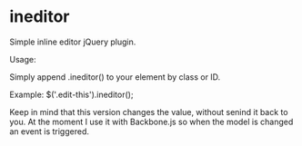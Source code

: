 ineditor
========

Simple inline editor jQuery plugin.

Usage:

Simply append .ineditor() to your element by class or ID.

Example: $('.edit-this').ineditor();

Keep in mind that this version changes the value, without senind it back to you.
At the moment I use it with Backbone.js so when the model is changed an event is triggered.

